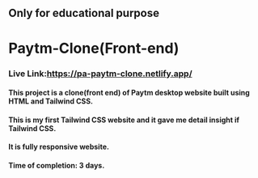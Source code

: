 ## Only for educational purpose
# Paytm-Clone(Front-end)

### Live Link:https://pa-paytm-clone.netlify.app/

#### This project is a clone(front end) of Paytm desktop website built using HTML and Tailwind CSS. <br>
#### This is my first Tailwind CSS website and it gave me detail insight if Tailwind CSS.<br>
#### It is fully responsive website.<br>
#### Time of completion: 3 days.<br>
